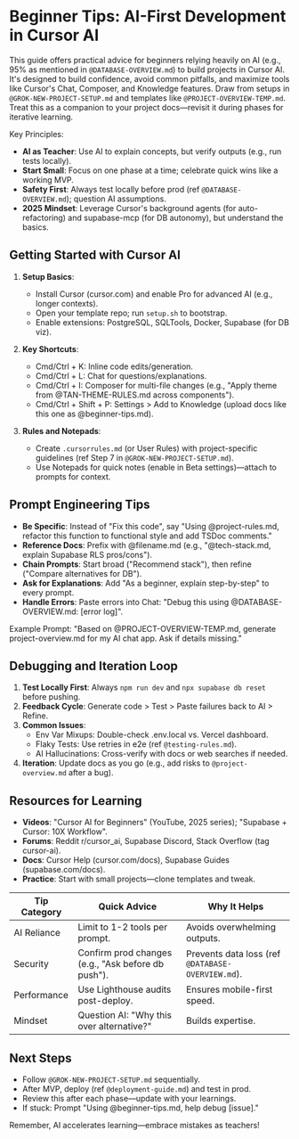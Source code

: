 # Beginner Tips: AI-First Development in Cursor AI

This guide offers practical advice for beginners relying heavily on AI (e.g., 95% as mentioned in `@DATABASE-OVERVIEW.md`) to build projects in Cursor AI. It's designed to build confidence, avoid common pitfalls, and maximize tools like Cursor's Chat, Composer, and Knowledge features. Draw from setups in `@GROK-NEW-PROJECT-SETUP.md` and templates like `@PROJECT-OVERVIEW-TEMP.md`. Treat this as a companion to your project docs—revisit it during phases for iterative learning.

Key Principles:
- **AI as Teacher**: Use AI to explain concepts, but verify outputs (e.g., run tests locally).
- **Start Small**: Focus on one phase at a time; celebrate quick wins like a working MVP.
- **Safety First**: Always test locally before prod (ref `@DATABASE-OVERVIEW.md`); question AI assumptions.
- **2025 Mindset**: Leverage Cursor's background agents (for auto-refactoring) and supabase-mcp (for DB autonomy), but understand the basics.

## Getting Started with Cursor AI
1. **Setup Basics**:
   - Install Cursor (cursor.com) and enable Pro for advanced AI (e.g., longer contexts).
   - Open your template repo; run `setup.sh` to bootstrap.
   - Enable extensions: PostgreSQL, SQLTools, Docker, Supabase (for DB viz).

2. **Key Shortcuts**:
   - Cmd/Ctrl + K: Inline code edits/generation.
   - Cmd/Ctrl + L: Chat for questions/explanations.
   - Cmd/Ctrl + I: Composer for multi-file changes (e.g., "Apply theme from @TAN-THEME-RULES.md across components").
   - Cmd/Ctrl + Shift + P: Settings > Add to Knowledge (upload docs like this one as @beginner-tips.md).

3. **Rules and Notepads**:
   - Create `.cursorrules.md` (or User Rules) with project-specific guidelines (ref Step 7 in `@GROK-NEW-PROJECT-SETUP.md`).
   - Use Notepads for quick notes (enable in Beta settings)—attach to prompts for context.

## Prompt Engineering Tips
- **Be Specific**: Instead of "Fix this code", say "Using @project-rules.md, refactor this function to functional style and add TSDoc comments."
- **Reference Docs**: Prefix with @filename.md (e.g., "@tech-stack.md, explain Supabase RLS pros/cons").
- **Chain Prompts**: Start broad ("Recommend stack"), then refine ("Compare alternatives for DB").
- **Ask for Explanations**: Add "As a beginner, explain step-by-step" to every prompt.
- **Handle Errors**: Paste errors into Chat: "Debug this using @DATABASE-OVERVIEW.md: [error log]".

Example Prompt: "Based on @PROJECT-OVERVIEW-TEMP.md, generate project-overview.md for my AI chat app. Ask if details missing."

## Debugging and Iteration Loop
1. **Test Locally First**: Always `npm run dev` and `npx supabase db reset` before pushing.
2. **Feedback Cycle**: Generate code > Test > Paste failures back to AI > Refine.
3. **Common Issues**:
   - Env Var Mixups: Double-check .env.local vs. Vercel dashboard.
   - Flaky Tests: Use retries in e2e (ref `@testing-rules.md`).
   - AI Hallucinations: Cross-verify with docs or web searches if needed.
4. **Iteration**: Update docs as you go (e.g., add risks to `@project-overview.md` after a bug).

## Resources for Learning
- **Videos**: "Cursor AI for Beginners" (YouTube, 2025 series); "Supabase + Cursor: 10X Workflow".
- **Forums**: Reddit r/cursor_ai, Supabase Discord, Stack Overflow (tag cursor-ai).
- **Docs**: Cursor Help (cursor.com/docs), Supabase Guides (supabase.com/docs).
- **Practice**: Start with small projects—clone templates and tweak.

| Tip Category | Quick Advice | Why It Helps |
|--------------|--------------|-------------|
| AI Reliance | Limit to 1-2 tools per prompt. | Avoids overwhelming outputs. |
| Security | Confirm prod changes (e.g., "Ask before db push"). | Prevents data loss (ref `@DATABASE-OVERVIEW.md`). |
| Performance | Use Lighthouse audits post-deploy. | Ensures mobile-first speed. |
| Mindset | Question AI: "Why this over alternative?" | Builds expertise. |

## Next Steps
- Follow `@GROK-NEW-PROJECT-SETUP.md` sequentially.
- After MVP, deploy (ref `@deployment-guide.md`) and test in prod.
- Review this after each phase—update with your learnings.
- If stuck: Prompt "Using @beginner-tips.md, help debug [issue]." 

Remember, AI accelerates learning—embrace mistakes as teachers!